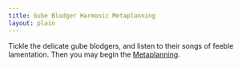 ```yaml
---
title: Gube Blodger Harmonic Metaplanning
layout: plain
---
```


<div id="sketch-holder"></div>

Tickle the delicate gube blodgers, and listen to their songs of feeble
lamentation.
Then you may begin the [Metaplanning](https://www.when2meet.com/?9416997-xXJve).

<html>
<head>

<script src="https://cdn.jsdelivr.net/npm/p5@1.1.9/lib/p5.js"></script>
<script>
let t = 0; // time variable
let osc, fft;

 osc = new p5.TriOsc(); // set frequency and type
  osc.amp(0.5);
  osc.start();

function setup() {
  createCanvas(600, 600);
  noStroke();
}

function draw() {
  background(10, 10); // translucent background (creates trails)

  // make a x and y grid of ellipses
  for (let x = 0; x <= width; x = x + 60) {
    for (let y = 0; y <= height; y = y + 10) {
      // starting point of each circle depends on mouse position
      const xAngle = map(mouseX, 0, width, -4 * PI, 4 * PI, true);
      const yAngle = map(mouseY, 0, height, -4 * PI, 4 * PI, true);
      // and also varies based on the particle's location
      const angle = xAngle * (x / width) + yAngle * (y / height);

      // each particle moves in a circle
      const myX = x + 10 * cos(2 * PI * t + angle);
      const myY = y + 10 * sin(2 * PI * t + angle);

      fill((x+y)*(256/(height+width)), x*(256/width), mouseY*(256/width));
      
      ellipse(myX, myY, 30); // draw particle
    }
  }

  t = t + 0.01; // update time

  // change oscillator frequency based on mouseX
  let freq = map(mouseY, 0, width, 40, 880);
  osc.freq(freq);

  let amp = 1;
  osc.amp(amp);
}
</script>
</head>
</html>
